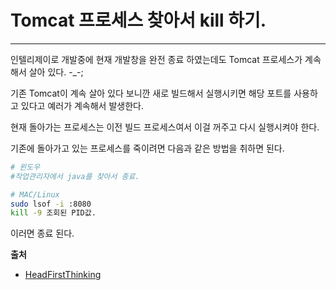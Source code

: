 # Tomcat 프로세스 찾아서 kill 하기.
---

인텔리제이로 개발중에 현재 개발창을 완전 종료 하였는데도 Tomcat 프로세스가 계속해서 살아 있다. -_-; 

기존 Tomcat이 계속 살아 있다 보니깐 새로 빌드해서 실행시키면 해당 포트를 사용하고 있다고 예러가 계속해서 발생한다.

현재 돌아가는 프로세스는 이전 빌드 프로세스여서 이걸 꺼주고 다시 실행시켜야 한다. 

기존에 돌아가고 있는 프로세스를 죽이려면 다음과 같은 방법을 취하면 된다. 
``` bash
# 윈도우
#작업관리자에서 java를 찾아서 종료.

# MAC/Linux
sudo lsof -i :8080
kill -9 조회된 PID값.
```
이러면 종료 된다. 

**출처**
- [HeadFirstThinking](https://inthej.com/2018/01/29/macos-%EC%97%90%EC%84%9C-tomcat-%ED%94%84%EB%A1%9C%EC%84%B8%EC%8A%A4-%EC%B0%BE%EC%95%84%EC%84%9C-kill-%ED%95%98%EA%B8%B0/)